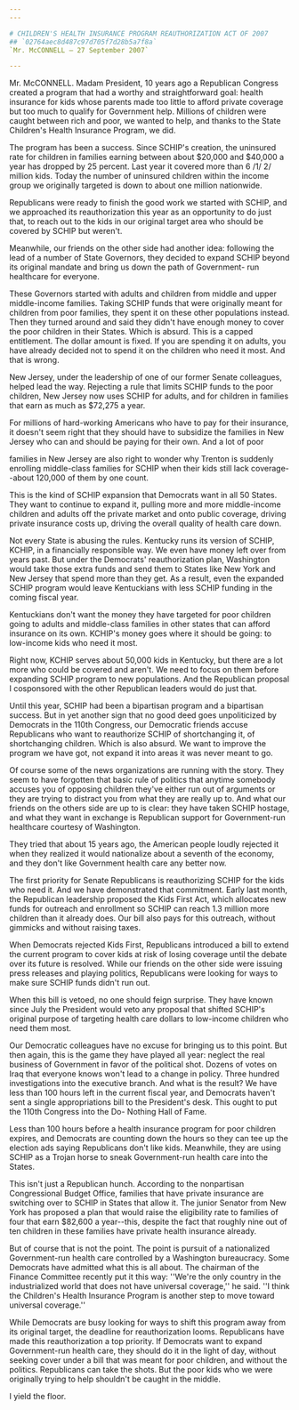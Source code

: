 ```yaml
---
---

# CHILDREN'S HEALTH INSURANCE PROGRAM REAUTHORIZATION ACT OF 2007
## `02764aec8d487c97d705f7d28b5a7f8a`
`Mr. McCONNELL — 27 September 2007`

---
```



Mr. McCONNELL. Madam President, 10 years ago a Republican Congress 
created a program that had a worthy and straightforward goal: health 
insurance for kids whose parents made too little to afford private 
coverage but too much to qualify for Government help. Millions of 
children were caught between rich and poor, we wanted to help, and 
thanks to the State Children's Health Insurance Program, we did.

The program has been a success. Since SCHIP's creation, the uninsured 
rate for children in families earning between about $20,000 and $40,000 
a year has dropped by 25 percent. Last year it covered more than 6 /1/
2/ million kids. Today the number of uninsured children within the 
income group we originally targeted is down to about one million 
nationwide.

Republicans were ready to finish the good work we started with SCHIP, 
and we approached its reauthorization this year as an opportunity to do 
just that, to reach out to the kids in our original target area who 
should be covered by SCHIP but weren't.

Meanwhile, our friends on the other side had another idea: following 
the lead of a number of State Governors, they decided to expand SCHIP 
beyond its original mandate and bring us down the path of Government-
run healthcare for everyone.

These Governors started with adults and children from middle and 
upper middle-income families. Taking SCHIP funds that were originally 
meant for children from poor families, they spent it on these other 
populations instead. Then they turned around and said they didn't have 
enough money to cover the poor children in their States. Which is 
absurd. This is a capped entitlement. The dollar amount is fixed. If 
you are spending it on adults, you have already decided not to spend it 
on the children who need it most. And that is wrong.

New Jersey, under the leadership of one of our former Senate 
colleagues, helped lead the way. Rejecting a rule that limits SCHIP 
funds to the poor children, New Jersey now uses SCHIP for adults, and 
for children in families that earn as much as $72,275 a year.

For millions of hard-working Americans who have to pay for their 
insurance, it doesn't seem right that they should have to subsidize the 
families in New Jersey who can and should be paying for their own. And 
a lot of poor


families in New Jersey are also right to wonder why Trenton is suddenly 
enrolling middle-class families for SCHIP when their kids still lack 
coverage--about 120,000 of them by one count.

This is the kind of SCHIP expansion that Democrats want in all 50 
States. They want to continue to expand it, pulling more and more 
middle-income children and adults off the private market and onto 
public coverage, driving private insurance costs up, driving the 
overall quality of health care down.

Not every State is abusing the rules. Kentucky runs its version of 
SCHIP, KCHIP, in a financially responsible way. We even have money left 
over from years past. But under the Democrats' reauthorization plan, 
Washington would take those extra funds and send them to States like 
New York and New Jersey that spend more than they get. As a result, 
even the expanded SCHIP program would leave Kentuckians with less SCHIP 
funding in the coming fiscal year.

Kentuckians don't want the money they have targeted for poor children 
going to adults and middle-class families in other states that can 
afford insurance on its own. KCHIP's money goes where it should be 
going: to low-income kids who need it most.

Right now, KCHIP serves about 50,000 kids in Kentucky, but there are 
a lot more who could be covered and aren't. We need to focus on them 
before expanding SCHIP program to new populations. And the Republican 
proposal I cosponsored with the other Republican leaders would do just 
that.

Until this year, SCHIP had been a bipartisan program and a bipartisan 
success. But in yet another sign that no good deed goes unpoliticized 
by Democrats in the 110th Congress, our Democratic friends accuse 
Republicans who want to reauthorize SCHIP of shortchanging it, of 
shortchanging children. Which is also absurd. We want to improve the 
program we have got, not expand it into areas it was never meant to go.

Of course some of the news organizations are running with the story. 
They seem to have forgotten that basic rule of politics that anytime 
somebody accuses you of opposing children they've either run out of 
arguments or they are trying to distract you from what they are really 
up to. And what our friends on the others side are up to is clear: they 
have taken SCHIP hostage, and what they want in exchange is Republican 
support for Government-run healthcare courtesy of Washington.

They tried that about 15 years ago, the American people loudly 
rejected it when they realized it would nationalize about a seventh of 
the economy, and they don't like Government health care any better now.

The first priority for Senate Republicans is reauthorizing SCHIP for 
the kids who need it. And we have demonstrated that commitment. Early 
last month, the Republican leadership proposed the Kids First Act, 
which allocates new funds for outreach and enrollment so SCHIP can 
reach 1.3 million more children than it already does. Our bill also 
pays for this outreach, without gimmicks and without raising taxes.

When Democrats rejected Kids First, Republicans introduced a bill to 
extend the current program to cover kids at risk of losing coverage 
until the debate over its future is resolved. While our friends on the 
other side were issuing press releases and playing politics, 
Republicans were looking for ways to make sure SCHIP funds didn't run 
out.

When this bill is vetoed, no one should feign surprise. They have 
known since July the President would veto any proposal that shifted 
SCHIP's original purpose of targeting health care dollars to low-income 
children who need them most.

Our Democratic colleagues have no excuse for bringing us to this 
point. But then again, this is the game they have played all year: 
neglect the real business of Government in favor of the political shot. 
Dozens of votes on Iraq that everyone knows won't lead to a change in 
policy. Three hundred investigations into the executive branch. And 
what is the result? We have less than 100 hours left in the current 
fiscal year, and Democrats haven't sent a single appropriations bill to 
the President's desk. This ought to put the 110th Congress into the Do-
Nothing Hall of Fame.

Less than 100 hours before a health insurance program for poor 
children expires, and Democrats are counting down the hours so they can 
tee up the election ads saying Republicans don't like kids. Meanwhile, 
they are using SCHIP as a Trojan horse to sneak Government-run health 
care into the States.

This isn't just a Republican hunch. According to the nonpartisan 
Congressional Budget Office, families that have private insurance are 
switching over to SCHIP in States that allow it. The junior Senator 
from New York has proposed a plan that would raise the eligibility rate 
to families of four that earn $82,600 a year--this, despite the fact 
that roughly nine out of ten children in these families have private 
health insurance already.

But of course that is not the point. The point is pursuit of a 
nationalized Government-run health care controlled by a Washington 
bureaucracy. Some Democrats have admitted what this is all about. The 
chairman of the Finance Committee recently put it this way: ''We're the 
only country in the industrialized world that does not have universal 
coverage,'' he said. ''I think the Children's Health Insurance Program 
is another step to move toward universal coverage.''

While Democrats are busy looking for ways to shift this program away 
from its original target, the deadline for reauthorization looms. 
Republicans have made this reauthorization a top priority. If Democrats 
want to expand Government-run health care, they should do it in the 
light of day, without seeking cover under a bill that was meant for 
poor children, and without the politics. Republicans can take the 
shots. But the poor kids who we were originally trying to help 
shouldn't be caught in the middle.

I yield the floor.
